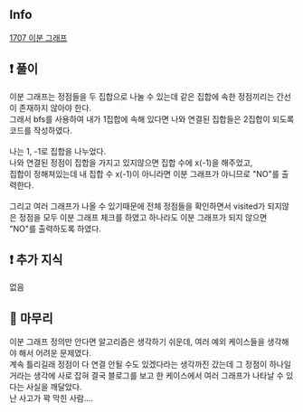 ## Info
<a href="https://www.acmicpc.net/problem/1707" rel="nofollow">1707 이분 그래프</a>

## ❗ 풀이
이분 그래프는 정점들을 두 집합으로 나눌 수 있는데 같은 집합에 속한 정점끼리는 간선이 존재하지 않아야 한다.<br/>
그래서 bfs를 사용하여 내가 1집합에 속해 있다면 나와 연결된 집합들은 2집합이 되도록 코드를 작성하였다.<br/>
<br/>
나는 1, -1로 집합을 나누었다.<br/>
나와 연결된 정점이 집합을 가지고 있지않으면 집합 수에 x(-1)을 해주었고,<br/>
집합이 정해져있는데 내 집합 수 x(-1)이 아니라면 이분 그래프가 아니므로 "NO"를 출력한다.<br/>
<br/>
그리고 여러 그래프가 나올 수 있기때문에 전체 정점들을 확인하면서 visited가 되지않은 정점을 모두
이분 그래프 체크를 하였고 하나라도 이분 그래프가 되지 않으면 "NO"를 출력하도록 하였다.<br/>

## ❗ 추가 지식
없음

## 🙂 마무리
이분 그래프 정의만 안다면 알고리즘은 생각하기 쉬운데, 여러 예외 케이스들을 생각해야 해서 어려운 문제였다.<br/>
계속 틀리길래 정점이 다 연결 안될 수도 있겠다라는 생각까진 갔는데 그 정점이 하나일 거라는 생각에 사로 잡혀 결국 블로그를 보고
한 케이스에서 여러 그래프가 나타날 수 있다는 사실을 깨달았다.<br/>
난 사고가 꽉 막힌 사람....<br/>